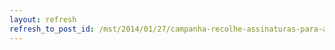 ```yaml
---
layout: refresh
refresh_to_post_id: /mst/2014/01/27/campanha-recolhe-assinaturas-para-aprovar-pec-do-trabalho-escravo
---
```

